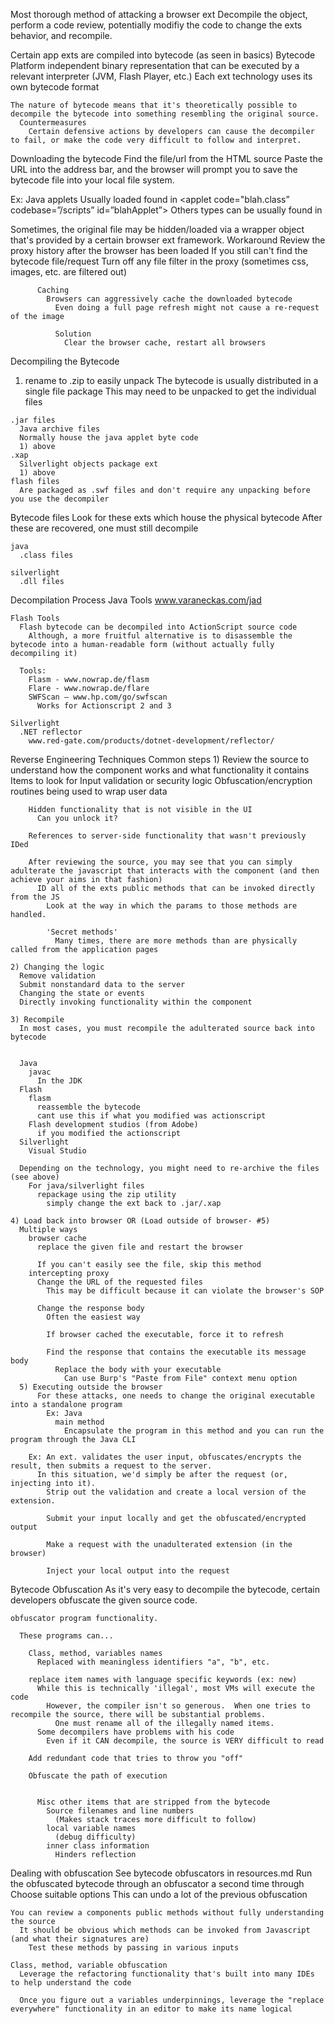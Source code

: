 Most thorough method of attacking a browser ext
  Decompile the object, perform a code review, potentially modifiy the code to change the exts behavior, and recompile.

Certain app exts are compiled into bytecode (as seen in basics)
  Bytecode
    Platform independent binary representation that can be executed by a relevant interpreter (JVM, Flash Player, etc.)
      Each ext technology uses its own bytecode format

    The nature of bytecode means that it's theoretically possible to decompile the bytecode into something resembling the original source.
      Countermeasures
        Certain defensive actions by developers can cause the decompiler to fail, or make the code very difficult to follow and interpret.

Downloading the bytecode
  Find the file/url from the HTML source
    Paste the URL into the address bar, and the browser will prompt you to save the bytecode file into your local file system.

  Ex:
    Java applets
      Usually loaded found in <applet>
        <applet code="blah.class” codebase=”/scripts” id=”blahApplet”></applet>
    Others types can be usually found in <object>

  Sometimes, the original file may be hidden/loaded via a wrapper object that's provided by a certain browser ext framework.
    Workaround
      Review the proxy history after the browser has been loaded
        If you still can't find the bytecode file/request
          Turn off any file filter in the proxy (sometimes css, images, etc. are filtered out)

          Caching
            Browsers can aggressively cache the downloaded bytecode
              Even doing a full page refresh might not cause a re-request of the image

              Solution
                Clear the browser cache, restart all browsers


Decompiling the Bytecode
  1) rename to .zip to easily unpack
  The bytecode is usually distributed in a single file package
    This may need to be unpacked to get the individual files

    .jar files
      Java archive files
      Normally house the java applet byte code
      1) above
    .xap
      Silverlight objects package ext
      1) above
    flash files
      Are packaged as .swf files and don't require any unpacking before you use the decompiler

  
  Bytecode files
    Look for these exts which house the physical bytecode
      After these are recovered, one must still decompile

    java
      .class files

    silverlight
      .dll files

  Decompilation Process
    Java Tools
      www.varaneckas.com/jad

    Flash Tools
      Flash bytecode can be decompiled into ActionScript source code
        Although, a more fruitful alternative is to disassemble the bytecode into a human-readable form (without actually fully decompiling it)

      Tools:
        Flasm - www.nowrap.de/flasm
        Flare - www.nowrap.de/flare
        SWFScan — www.hp.com/go/swfscan
          Works for Actionscript 2 and 3

    Silverlight
      .NET reflector
        www.red-gate.com/products/dotnet-development/reflector/

Reverse Engineering Techniques
  Common steps
    1) Review the source to understand how the component works and what functionality it contains
      Items to look for
        Input validation or security logic
          Obfuscation/encryption routines being used to wrap user data
      
        Hidden functionality that is not visible in the UI
          Can you unlock it?

        References to server-side functionality that wasn't previously IDed

        After reviewing the source, you may see that you can simply adulterate the javascript that interacts with the component (and then achieve your aims in that fashion)
          ID all of the exts public methods that can be invoked directly from the JS
            Look at the way in which the params to those methods are handled.

            'Secret methods'
              Many times, there are more methods than are physically called from the application pages

    2) Changing the logic
      Remove validation
      Submit nonstandard data to the server
      Changing the state or events
      Directly invoking functionality within the component

    3) Recompile
      In most cases, you must recompile the adulterated source back into bytecode

      
      Java
        javac
          In the JDK
      Flash
        flasm
          reassemble the bytecode
          cant use this if what you modified was actionscript
        Flash development studios (from Adobe)
          if you modified the actionscript
      Silverlight
        Visual Studio

      Depending on the technology, you might need to re-archive the files (see above)
        For java/silverlight files
          repackage using the zip utility
            simply change the ext back to .jar/.xap

    4) Load back into browser OR (Load outside of browser- #5)
      Multiple ways
        browser cache
          replace the given file and restart the browser

          If you can't easily see the file, skip this method
        intercepting proxy
          Change the URL of the requested files
            This may be difficult because it can violate the browser's SOP
          
          Change the response body
            Often the easiest way

            If browser cached the executable, force it to refresh

            Find the response that contains the executable its message body
              Replace the body with your executable
                Can use Burp's "Paste from File" context menu option
      5) Executing outside the browser
          For these attacks, one needs to change the original executable into a standalone program
            Ex: Java
              main method
                Encapsulate the program in this method and you can run the program through the Java CLI

        Ex: An ext. validates the user input, obfuscates/encrypts the result, then submits a request to the server.
          In this situation, we'd simply be after the request (or, injecting into it).
            Strip out the validation and create a local version of the extension.
            
            Submit your input locally and get the obfuscated/encrypted output

            Make a request with the unadulterated extension (in the browser)

            Inject your local output into the request

Bytecode Obfuscation
  As it's very easy to decompile the bytecode, certain developers obfuscate the given source code.
    
    obfuscator program functionality.

      These programs can...

        Class, method, variables names
          Replaced with meaningless identifiers "a", "b", etc.

        replace item names with language specific keywords (ex: new)
          While this is technically 'illegal', most VMs will execute the code
            However, the compiler isn't so generous.  When one tries to recompile the source, there will be substantial problems.
              One must rename all of the illegally named items.
          Some decompilers have problems with his code
            Even if it CAN decompile, the source is VERY difficult to read

        Add redundant code that tries to throw you "off"

        Obfuscate the path of execution


          Misc other items that are stripped from the bytecode
            Source filenames and line numbers
              (Makes stack traces more difficult to follow)
            local variable names
              (debug difficulty)
            inner class information
              Hinders reflection
  
  Dealing with obfuscation
    See bytecode obfuscators in resources.md
    Run the obfuscated bytecode through an obfuscator a second time through
      Choose suitable options
      This can undo a lot of the previous obfuscation

    You can review a components public methods without fully understanding the source
      It should be obvious which methods can be invoked from Javascript (and what their signatures are)
        Test these methods by passing in various inputs

    Class, method, variable obfuscation
      Leverage the refactoring functionality that's built into many IDEs to help understand the code

      Once you figure out a variables underpinnings, leverage the "replace everywhere" functionality in an editor to make its name logical















